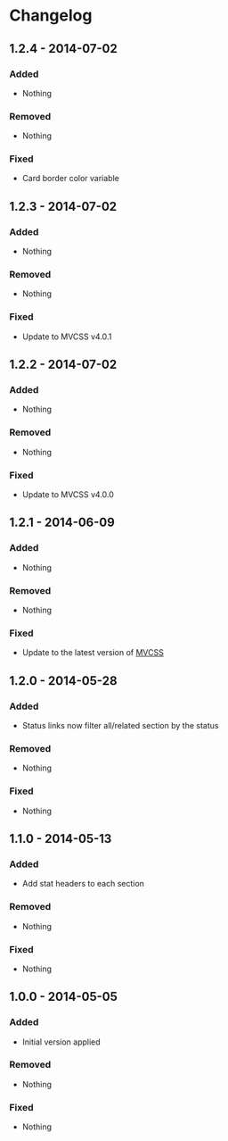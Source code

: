 Changelog
=========

1.2.4 - 2014-07-02
------------------

### Added

- Nothing

### Removed

- Nothing

### Fixed

- Card border color variable

1.2.3 - 2014-07-02
------------------

### Added

- Nothing

### Removed

- Nothing

### Fixed

- Update to MVCSS v4.0.1

1.2.2 - 2014-07-02
------------------

### Added

- Nothing

### Removed

- Nothing

### Fixed

- Update to MVCSS v4.0.0

1.2.1 - 2014-06-09
------------------

### Added

- Nothing

### Removed

- Nothing

### Fixed

- Update to the latest version of [MVCSS](http://mvcss.github.io/)

1.2.0 - 2014-05-28
------------------

### Added

- Status links now filter all/related section by the status

### Removed

- Nothing

### Fixed

- Nothing

1.1.0 - 2014-05-13
------------------

### Added

- Add stat headers to each section

### Removed

- Nothing

### Fixed

- Nothing

1.0.0 - 2014-05-05
------------------

### Added

- Initial version applied

### Removed

- Nothing

### Fixed

- Nothing
